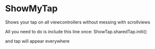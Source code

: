 # ShowMyTap
Shows your tap on all viewcontrollers without messing with scrollviews


All you need to do is include this line once:
    ShowTap.sharedTap.initi()
 
 and tap will appear everywhere
 
